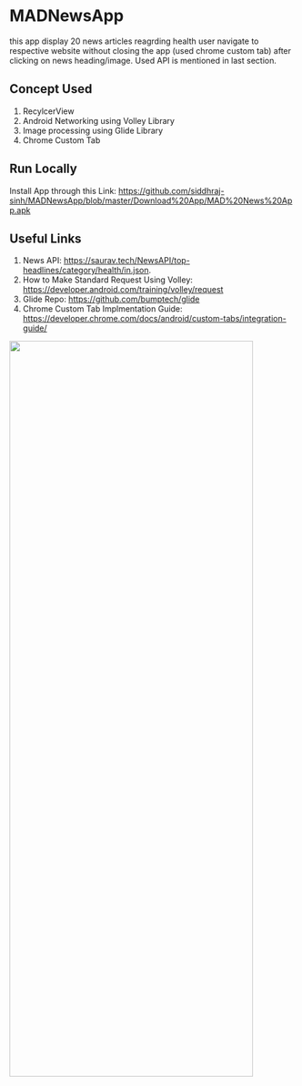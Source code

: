 # MADNewsApp

this app display 20 news articles reagrding health user navigate to respective website without closing the app (used chrome custom tab) after clicking on news heading/image. Used API is mentioned in last section. 

## Concept Used

1. RecylcerView
2. Android Networking using Volley Library
3. Image processing using Glide Library
4. Chrome Custom Tab

## Run Locally

Install App through this Link: https://github.com/siddhraj-sinh/MADNewsApp/blob/master/Download%20App/MAD%20News%20App.apk

## Useful Links

1. News API: https://saurav.tech/NewsAPI/top-headlines/category/health/in.json.
2. How to Make Standard Request Using Volley: https://developer.android.com/training/volley/request
3. Glide Repo: https://github.com/bumptech/glide
4. Chrome Custom Tab Implmentation Guide: https://developer.chrome.com/docs/android/custom-tabs/integration-guide/


<img src="https://user-images.githubusercontent.com/69664213/117406031-20e07400-af2a-11eb-833f-4553cf1ba9a7.jpg" width="428" height="1292">
